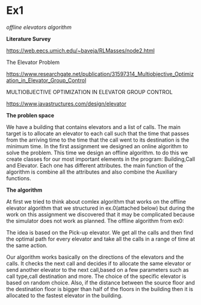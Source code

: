 # Ex1

*offline elevators algorithm*


**Literature Survey**

https://web.eecs.umich.edu/~baveja/RLMasses/node2.html

The Elevator Problem

https://www.researchgate.net/publication/31597314_Multiobjective_Optimization_in_Elevator_Group_Control

MULTIOBJECTIVE OPTIMIZATION IN ELEVATOR GROUP
CONTROL

https://www.javastructures.com/design/elevator

**The problen space**

We have a building that contains elevators and a list of calls.
The main target is to allocate an elevator to each call such that the time that passes from the arriving time to the time that the call went to its destination is the minimum time. 
In the first assignment we designed an online algorithm to solve the problem. This time we design an offline algorithm.
to do this we create classes for our most important elements in the program:
Building,Call and Elevator.
Each one has different attributes. the main function of the algorithm is combine all the attributes and also combine the Auxiliary functions.

**The algorithm**

At first we tried to think about comlex algorithm that works on the offline elevator algorithm that we structured in ex.0(attached below) but during the work on this assignment we discovered that it may be complicated because the simulator does not work as planned.
The offline algorithm from ex0:

The idea is based on the Pick-up elevator. We get all the calls and then find the optimal path for every elevator and take all the calls in a range of time at the same action.

Our algorithm works basically on the directions of the elevators and the calls.
It checks the next call and decides if to allocate the same elevator or send another elevator to the next call,based on a few parameters such as call type,call destination and more. 
The choice of the specific elevator is based on random choice.
Also, if the distance between the source floor and the destination floor is bigger than half of the floors in the building then it is allocated to the fastest elevator in the building.




